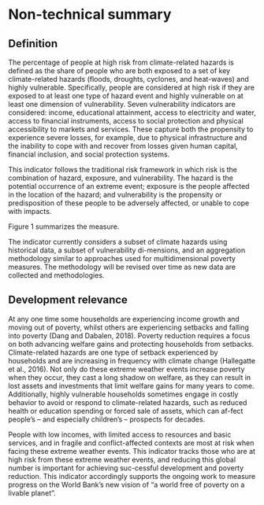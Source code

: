 # Non-technical summary

## Definition
The percentage of people at high risk from climate-related hazards is defined as the share of people who are both exposed to a set of key climate-related hazards (floods, droughts, cyclones, and heat-waves) and highly vulnerable. Specifically, people are considered at high risk if they are exposed to at least one type of hazard event and highly vulnerable on at least one dimension of vulnerability. Seven vulnerability indicators are considered: income, educational attainment, access to electricity and water, access to financial instruments, access to social protection and physical accessibility to markets and services. These capture both the propensity to experience severe losses, for example, due to physical infrastructure and the inability to cope with and recover from losses given human capital, financial inclusion, and social protection systems.

This indicator follows the traditional risk framework in which risk is the combination of hazard, exposure, and vulnerability. The hazard is the potential occurrence of an extreme event; exposure is the people affected in the location of the hazard; and vulnerability is the propensity or predisposition of these people to be adversely affected, or unable to cope with impacts. 

Figure 1 summarizes the measure.

The indicator currently considers a subset of climate hazards using historical data, a subset of vulnerability di-mensions, and an aggregation methodology similar to approaches used for multidimensional poverty measures. The methodology will be revised over time as new data are collected and methodologies.

## Development relevance
At any one time some households are experiencing income growth and moving out of poverty, whilst others are experiencing setbacks and falling into poverty (Dang and Dabalen, 2018). Poverty reduction requires a focus on both advancing welfare gains and protecting households from setbacks. Climate-related hazards are one type of setback experienced by households and are increasing in frequency with climate change (Hallegatte et al., 2016). Not only do these extreme weather events increase poverty when they occur, they cast a long shadow on welfare, as they can result in lost assets and investments that limit welfare gains for many years to come. Additionally, highly vulnerable households sometimes engage in costly behavior to avoid or respond to climate-related hazards, such as reduced health or education spending or forced sale of assets, which can af-fect people’s – and especially children’s – prospects for decades.

People with low incomes, with limited access to resources and basic services, and in fragile and conflict-affected contexts are most at risk when facing these extreme weather events.  This indicator tracks those who are at high risk from these extreme weather events, and reducing this global number is important for achieving suc-cessful development and poverty reduction.  This indicator accordingly supports the ongoing work to measure progress on the World Bank’s new vision of “a world free of poverty on a livable planet”. 
